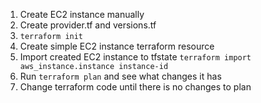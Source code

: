 1. Create EC2 instance manually 
2. Create provider.tf and versions.tf 
3. `terraform init`
4. Create simple EC2 instance terraform resource
5. Import created EC2 instance to tfstate `terraform import aws_instance.instance instance-id`
6. Run `terraform plan` and see what changes it has 
7. Change terraform code until there is no changes to plan 